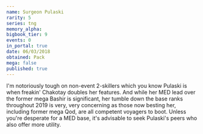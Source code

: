 ```yaml
---
name: Surgeon Pulaski
rarity: 5
series: tng
memory_alpha:
bigbook_tier: 9
events: 0
in_portal: true
date: 06/03/2018
obtained: Pack
mega: false
published: true
---
```


I'm notoriously tough on non-event 2-skillers which you know Pulaski is when freakin' Chakotay doubles her features. And while her MED lead over the former mega Bashir is significant, her tumble down the base ranks throughout 2019 is very, very concerning as those now besting her, including former mega Qod, are all competent voyagers to boot. Unless you're desperate for a MED base, it's advisable to seek Pulaski's peers who also offer more utility.
